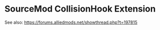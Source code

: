 # SourceMod CollisionHook Extension

See also: https://forums.alliedmods.net/showthread.php?t=197815
